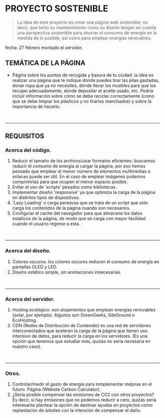 # PROYECTO SOSTENIBLE

> La idea de este proyecto es crear una página web sostenible, es decir, que tanto su mantenimiento como su diseño tengan en cuenta una perspectiva sostenible para ahorrar el consumo de energía en la medida de lo posible, así como para emplear energías renovables.


fecha: 27 febrero montado el servidor.
<br>

## TEMÁTICA DE LA PÁGINA
- Página sobre los puntos de recogida y basura de tu ciudad: la idea es realizar una página que te indique dónde puedes tirar las pilas gastadas, donar ropa que ya no necesites, dónde llevar los muebles para que los recojan adecuadamente, dónde depositar el aceite usado, etc. Podría incluir información sobre cómo se debe reciclar correctamente (como que se debe limpiar los plásticos y no tirarlos manchados) y sobre la importancia de hacerlo.

<br>
<hr>

## REQUISITOS

### Acerca del código.
1. Reducir el tamaño de los archivos/usar formatos eficientes: buscamos reducir el consumo de energía al cargar la página, por eso hemos pensado que emplear el menor número de elementos multimedias o enlaces puede ser útil. En el caso de emplear imágenes podemos comprimirlas para que ocupen el menor espacio posible.
2. Evitar el uso de 'scripts' pesados como bibliotecas.
3. Implementar diseño 'responsive' ya que optimiza la carga de la página en distintos tipos de dispositivos.
4. 'Lazy Loading' o carga perezosa que se trata de un script que sólo carga los contenidos de la página cuando son necesarios.
5. Configurar el caché del navegador para que almacene los datos estáticos de la página, de modo que se carga con mayor facilidad cuando el usuario regrese a esta.

<br>
<hr>

### Acerca del diseño.
1. Colores oscuros: los colores oscuros reducen el consumo de energía en pantallas OLED y LED.
2. Diseño estético simple, sin animaciones innecesarias.

<br>
<hr>

### Acerca del servidor.
 1. Hosting ecológico: son alojamientos que emplean energías renovables (solar, por ejemplo). Algunos son GreenGeeks, SiteGround o EcoHosting.
 2. CDN (Redes de Distribución de Contenido) es una red de servidores interconectados que aceleran la carga de la página que tienen uso intensivo de datos, para reducir la carga en los servidores. (Es una opción que tenemos que estudiar más, quizás no sería necesaria en nuestro caso).

<br>
<hr>

### Otros.
1. Controlar/medir el gasto de energía para inmplementar mejoras en el futuro. Página (Website Carbon Calculator).
2. ¿Sería posible compensar las emisiones de CO2 con otros proyectos? Es decir, si hay emisiones que no podemos reducir a cero, quizás sería interesante plantear la opción de destinar ayudas en proyectos como replantación de árboles con la intención de compensar el daño.
